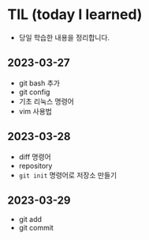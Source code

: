 # TIL (today I learned)
- 당일 학습한 내용을 정리합니다.
## 2023-03-27
- git bash 추가
- git config
- 기초 리눅스 명령어
- vim 사용법

## 2023-03-28
- diff 명령어
- repository
- `git init` 명령어로 저장소 만들기

## 2023-03-29
- git add
- git commit